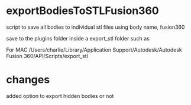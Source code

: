 # exportBodiesToSTLFusion360
script to save all bodies to individual stl files using body name, fusion360


save to the plugins folder inside a export_stl folder such as

For MAC 
/Users/charlie/Library/Application Support/Autodesk/Autodesk Fusion 360/API/Scripts/export_stl



# changes

  added option to export hidden bodies or not
  
